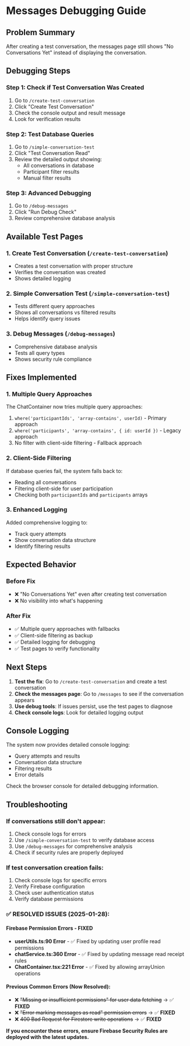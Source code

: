 # Messages Debugging Guide

## Problem Summary
After creating a test conversation, the messages page still shows "No Conversations Yet" instead of displaying the conversation.

## Debugging Steps

### Step 1: Check if Test Conversation Was Created
1. Go to `/create-test-conversation`
2. Click "Create Test Conversation"
3. Check the console output and result message
4. Look for verification results

### Step 2: Test Database Queries
1. Go to `/simple-conversation-test`
2. Click "Test Conversation Read"
3. Review the detailed output showing:
   - All conversations in database
   - Participant filter results
   - Manual filter results

### Step 3: Advanced Debugging
1. Go to `/debug-messages`
2. Click "Run Debug Check"
3. Review comprehensive database analysis

## Available Test Pages

### 1. Create Test Conversation (`/create-test-conversation`)
- Creates a test conversation with proper structure
- Verifies the conversation was created
- Shows detailed logging

### 2. Simple Conversation Test (`/simple-conversation-test`)
- Tests different query approaches
- Shows all conversations vs filtered results
- Helps identify query issues

### 3. Debug Messages (`/debug-messages`)
- Comprehensive database analysis
- Tests all query types
- Shows security rule compliance

## Fixes Implemented

### 1. Multiple Query Approaches
The ChatContainer now tries multiple query approaches:
1. `where('participantIds', 'array-contains', userId)` - Primary approach
2. `where('participants', 'array-contains', { id: userId })` - Legacy approach
3. No filter with client-side filtering - Fallback approach

### 2. Client-Side Filtering
If database queries fail, the system falls back to:
- Reading all conversations
- Filtering client-side for user participation
- Checking both `participantIds` and `participants` arrays

### 3. Enhanced Logging
Added comprehensive logging to:
- Track query attempts
- Show conversation data structure
- Identify filtering results

## Expected Behavior

### Before Fix
- ❌ "No Conversations Yet" even after creating test conversation
- ❌ No visibility into what's happening

### After Fix
- ✅ Multiple query approaches with fallbacks
- ✅ Client-side filtering as backup
- ✅ Detailed logging for debugging
- ✅ Test pages to verify functionality

## Next Steps

1. **Test the fix**: Go to `/create-test-conversation` and create a test conversation
2. **Check the messages page**: Go to `/messages` to see if the conversation appears
3. **Use debug tools**: If issues persist, use the test pages to diagnose
4. **Check console logs**: Look for detailed logging output

## Console Logging

The system now provides detailed console logging:
- Query attempts and results
- Conversation data structure
- Filtering results
- Error details

Check the browser console for detailed debugging information.

## Troubleshooting

### If conversations still don't appear:
1. Check console logs for errors
2. Use `/simple-conversation-test` to verify database access
3. Use `/debug-messages` for comprehensive analysis
4. Check if security rules are properly deployed

### If test conversation creation fails:
1. Check console logs for specific errors
2. Verify Firebase configuration
3. Check user authentication status
4. Verify database permissions

### ✅ RESOLVED ISSUES (2025-01-28):

#### Firebase Permission Errors - FIXED
- **userUtils.ts:90 Error** - ✅ Fixed by updating user profile read permissions
- **chatService.ts:360 Error** - ✅ Fixed by updating message read receipt rules
- **ChatContainer.tsx:221 Error** - ✅ Fixed by allowing arrayUnion operations

#### Previous Common Errors (Now Resolved):
- ❌ ~~"Missing or insufficient permissions" for user data fetching~~ → ✅ **FIXED**
- ❌ ~~"Error marking messages as read" permission errors~~ → ✅ **FIXED**
- ❌ ~~400 Bad Request for Firestore write operations~~ → ✅ **FIXED**

**If you encounter these errors, ensure Firebase Security Rules are deployed with the latest updates.**